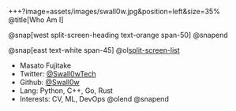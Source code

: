 +++?image=assets/images/swall0w.jpg&position=left&size=35%
@title[Who Am I]

@snap[west split-screen-heading text-orange span-50]
@snapend

@snap[east text-white span-45]
@ol[split-screen-list](false)
- Masato Fujitake
- Twitter: [@Swall0wTech](https://twitter.com/Swall0wTech)
- Github: [@Swall0w](https://github.com/Swall0w)
- Lang: Python, C++, Go, Rust
- Interests: CV, ML, DevOps
@olend
@snapend
